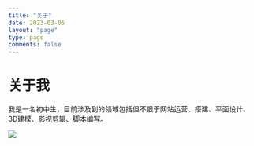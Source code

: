 ```yaml
---
title: "关于"
date: 2023-03-05
layout: "page"
type: page
comments: false
---
```


# 关于我

我是一名初中生，目前涉及到的领域包括但不限于网站运营、搭建、平面设计、3D建模、影视剪辑、脚本编写。

![](./icon.gif)